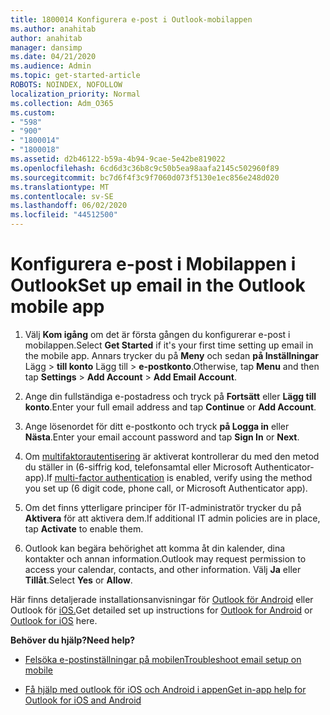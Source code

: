 ```yaml
---
title: 1800014 Konfigurera e-post i Outlook-mobilappen
ms.author: anahitab
author: anahitab
manager: dansimp
ms.date: 04/21/2020
ms.audience: Admin
ms.topic: get-started-article
ROBOTS: NOINDEX, NOFOLLOW
localization_priority: Normal
ms.collection: Adm_O365
ms.custom:
- "598"
- "900"
- "1800014"
- "1800018"
ms.assetid: d2b46122-b59a-4b94-9cae-5e42be819022
ms.openlocfilehash: 6cd6d3c36b8c9c50b5ea98aafa2145c502960f89
ms.sourcegitcommit: bc7d6f4f3c9f7060d073f5130e1ec856e248d020
ms.translationtype: MT
ms.contentlocale: sv-SE
ms.lasthandoff: 06/02/2020
ms.locfileid: "44512500"
---
```

# <a name="set-up-email-in-the-outlook-mobile-app"></a><span data-ttu-id="87d52-102">Konfigurera e-post i Mobilappen i Outlook</span><span class="sxs-lookup"><span data-stu-id="87d52-102">Set up email in the Outlook mobile app</span></span>

1. <span data-ttu-id="87d52-103">Välj **Kom igång** om det är första gången du konfigurerar e-post i mobilappen.</span><span class="sxs-lookup"><span data-stu-id="87d52-103">Select **Get Started** if it's your first time setting up email in the mobile app.</span></span> <span data-ttu-id="87d52-104">Annars trycker du på **Meny** och sedan **på Inställningar** Lägg \> **till konto** Lägg till \> **e-postkonto**.</span><span class="sxs-lookup"><span data-stu-id="87d52-104">Otherwise, tap **Menu** and then tap **Settings** \> **Add Account** \> **Add Email Account**.</span></span>

2. <span data-ttu-id="87d52-105">Ange din fullständiga e-postadress och tryck på **Fortsätt** eller **Lägg till konto**.</span><span class="sxs-lookup"><span data-stu-id="87d52-105">Enter your full email address and tap **Continue** or **Add Account**.</span></span>

3. <span data-ttu-id="87d52-106">Ange lösenordet för ditt e-postkonto och tryck **på Logga in** eller **Nästa**.</span><span class="sxs-lookup"><span data-stu-id="87d52-106">Enter your email account password and tap **Sign In** or **Next**.</span></span>

4. <span data-ttu-id="87d52-107">Om [multifaktorautentisering](https://docs.microsoft.com/microsoft-365/admin/security-and-compliance/set-up-multi-factor-authentication) är aktiverat kontrollerar du med den metod du ställer in (6-siffrig kod, telefonsamtal eller Microsoft Authenticator-app).</span><span class="sxs-lookup"><span data-stu-id="87d52-107">If [multi-factor authentication](https://docs.microsoft.com/microsoft-365/admin/security-and-compliance/set-up-multi-factor-authentication) is enabled, verify using the method you set up (6 digit code, phone call, or Microsoft Authenticator app).</span></span>

5. <span data-ttu-id="87d52-108">Om det finns ytterligare principer för IT-administratör trycker du på **Aktivera** för att aktivera dem.</span><span class="sxs-lookup"><span data-stu-id="87d52-108">If additional IT admin policies are in place, tap **Activate** to enable them.</span></span>

6. <span data-ttu-id="87d52-109">Outlook kan begära behörighet att komma åt din kalender, dina kontakter och annan information.</span><span class="sxs-lookup"><span data-stu-id="87d52-109">Outlook may request permission to access your calendar, contacts, and other information.</span></span> <span data-ttu-id="87d52-110">Välj **Ja** eller **Tillåt**.</span><span class="sxs-lookup"><span data-stu-id="87d52-110">Select **Yes** or **Allow**.</span></span>

<span data-ttu-id="87d52-111">Här finns detaljerade installationsanvisningar för [Outlook för Android](https://support.office.com/article/886db551-8dfa-4fd5-b835-f8e532091872.aspx) eller Outlook för [iOS.](https://support.office.com/article/b2de2161-cc1d-49ef-9ef9-81acd1c8e234.aspx)</span><span class="sxs-lookup"><span data-stu-id="87d52-111">Get detailed set up instructions for [Outlook for Android](https://support.office.com/article/886db551-8dfa-4fd5-b835-f8e532091872.aspx) or [Outlook for iOS](https://support.office.com/article/b2de2161-cc1d-49ef-9ef9-81acd1c8e234.aspx) here.</span></span>
  
 <span data-ttu-id="87d52-112">**Behöver du hjälp?**</span><span class="sxs-lookup"><span data-stu-id="87d52-112">**Need help?**</span></span>
  
- [<span data-ttu-id="87d52-113">Felsöka e-postinställningar på mobilen</span><span class="sxs-lookup"><span data-stu-id="87d52-113">Troubleshoot email setup on mobile</span></span>](https://support.office.com/article/a264ef01-9c88-48fb-9285-7017e4f31f02.aspx)

- [<span data-ttu-id="87d52-114">Få hjälp med outlook för iOS och Android i appen</span><span class="sxs-lookup"><span data-stu-id="87d52-114">Get in-app help for Outlook for iOS and Android</span></span>](https://support.office.com/article/218a22d1-9fa5-4889-b689-de1c63493243.aspx#ID0EAABAAA=Contact_Support)
